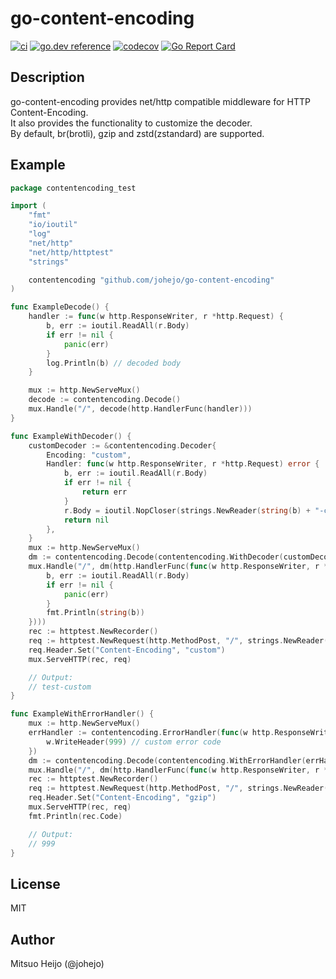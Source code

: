 # go-content-encoding

[![ci](https://github.com/johejo/go-content-encoding/workflows/ci/badge.svg?branch=master)](https://github.com/johejo/go-content-encoding/actions?query=workflow%3Aci)
[![go.dev reference](https://img.shields.io/badge/go.dev-reference-007d9c?logo=go&logoColor=white&style=flat-square)](https://pkg.go.dev/github.com/johejo/go-content-encoding)
[![codecov](https://codecov.io/gh/johejo/go-content-encoding/branch/master/graph/badge.svg)](https://codecov.io/gh/johejo/go-content-encoding)
[![Go Report Card](https://goreportcard.com/badge/github.com/johejo/go-content-encoding)](https://goreportcard.com/report/github.com/johejo/go-content-encoding)

## Description

go-content-encoding provides net/http compatible middleware for HTTP Content-Encoding.<br>
It also provides the functionality to customize the decoder.<br>
By default, br(brotli), gzip and zstd(zstandard) are supported.

## Example

```go
package contentencoding_test

import (
	"fmt"
	"io/ioutil"
	"log"
	"net/http"
	"net/http/httptest"
	"strings"

	contentencoding "github.com/johejo/go-content-encoding"
)

func ExampleDecode() {
	handler := func(w http.ResponseWriter, r *http.Request) {
		b, err := ioutil.ReadAll(r.Body)
		if err != nil {
			panic(err)
		}
		log.Println(b) // decoded body
	}

	mux := http.NewServeMux()
	decode := contentencoding.Decode()
	mux.Handle("/", decode(http.HandlerFunc(handler)))
}

func ExampleWithDecoder() {
	customDecoder := &contentencoding.Decoder{
		Encoding: "custom",
		Handler: func(w http.ResponseWriter, r *http.Request) error {
			b, err := ioutil.ReadAll(r.Body)
			if err != nil {
				return err
			}
			r.Body = ioutil.NopCloser(strings.NewReader(string(b) + "-custom"))
			return nil
		},
	}
	mux := http.NewServeMux()
	dm := contentencoding.Decode(contentencoding.WithDecoder(customDecoder))
	mux.Handle("/", dm(http.HandlerFunc(func(w http.ResponseWriter, r *http.Request) {
		b, err := ioutil.ReadAll(r.Body)
		if err != nil {
			panic(err)
		}
		fmt.Println(string(b))
	})))
	rec := httptest.NewRecorder()
	req := httptest.NewRequest(http.MethodPost, "/", strings.NewReader("test"))
	req.Header.Set("Content-Encoding", "custom")
	mux.ServeHTTP(rec, req)

	// Output:
	// test-custom
}

func ExampleWithErrorHandler() {
	mux := http.NewServeMux()
	errHandler := contentencoding.ErrorHandler(func(w http.ResponseWriter, r *http.Request, err error) {
		w.WriteHeader(999) // custom error code
	})
	dm := contentencoding.Decode(contentencoding.WithErrorHandler(errHandler))
	mux.Handle("/", dm(http.HandlerFunc(func(w http.ResponseWriter, r *http.Request) {})))
	rec := httptest.NewRecorder()
	req := httptest.NewRequest(http.MethodPost, "/", strings.NewReader("test")) // not compressed
	req.Header.Set("Content-Encoding", "gzip")
	mux.ServeHTTP(rec, req)
	fmt.Println(rec.Code)

	// Output:
	// 999
}
```


## License

MIT

## Author

Mitsuo Heijo (@johejo)
